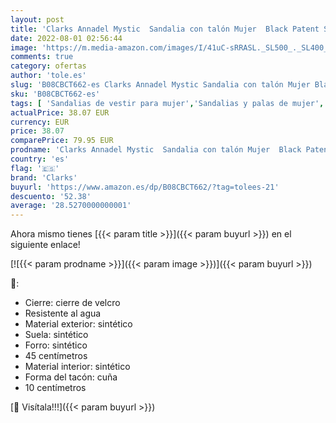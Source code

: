 ```yaml
---
layout: post
title: 'Clarks Annadel Mystic  Sandalia con talón Mujer  Black Patent Synthetic  38 EU'
date: 2022-08-01 02:56:44
image: 'https://m.media-amazon.com/images/I/41uC-sRRASL._SL500_._SL400_.jpg'
comments: true
category: ofertas
author: 'tole.es'
slug: 'B08CBCT662-es Clarks Annadel Mystic Sandalia con talón Mujer Black...'
sku: 'B08CBCT662-es'
tags: [ 'Sandalias de vestir para mujer','Sandalias y palas de mujer','Zapatos','Zapatos para mujer','Zapatos y complementos','clarks','sandalia','🇪🇸', ]
actualPrice: 38.07 EUR
currency: EUR
price: 38.07
comparePrice: 79.95 EUR
prodname: 'Clarks Annadel Mystic  Sandalia con talón Mujer  Black Patent Synthetic  38 EU'
country: 'es'
flag: '🇪🇸'
brand: 'Clarks'
buyurl: 'https://www.amazon.es/dp/B08CBCT662/?tag=tolees-21'
descuento: '52.38'
average: '28.5270000000001'
---
```


Ahora mismo tienes [{{< param title >}}]({{< param buyurl >}}) en el siguiente enlace!

[![{{< param prodname >}}]({{< param image >}})]({{< param buyurl >}})

🔎:

- Cierre: cierre de velcro
- Resistente al agua
- Material exterior: sintético
- Suela: sintético
- Forro: sintético
- 45 centímetros
- Material interior: sintético
- Forma del tacón: cuña
- 10 centímetros

[🛒 Visítala!!!]({{< param buyurl >}})
